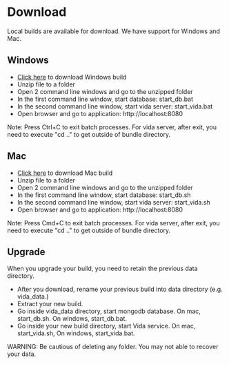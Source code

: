 # Download

Local builds are available for download. We have support for Windows and Mac.

## Windows

- <a href="https://s3-us-west-2.amazonaws.com/vida-public/windows/vida-windows-09-10-17.zip" target="_blank">Click here</a> to download Windows build
- Unzip file to a folder
- Open 2 command line windows and go to the unzipped folder
- In the first command line window, start database: start_db.bat
- In the second command line window, start vida server: start_vida.bat
- Open browser and go to application: http://localhost:8080

Note: Press Ctrl+C to exit batch processes. For vida server, after exit, you need to execute "cd .." to get outside of bundle directory.

## Mac

- <a href="https://s3-us-west-2.amazonaws.com/vida-public/mac/vida-mac-09-10-17.zip">Click here</a> to download Mac build
- Unzip file to a folder
- Open 2 command line windows and go to the unzipped folder
- In the first command line window, start database: start_db.sh
- In the second command line window, start vida server: start_vida.sh
- Open browser and go to application: http://localhost:8080

Note: Press Cmd+C to exit batch processes. For vida server, after exit, you need to execute "cd .." to get outside of bundle directory.

## Upgrade

When you upgrade your build, you need to retain the previous data directory.

- After you download, rename your previous build into data directory (e.g. vida_data.)
- Extract your new build.
- Go inside vida_data directory, start mongodb database. On mac, start_db.sh. On windows, start_db.bat.
- Go inside your new build directory, start Vida service. On mac, start_vida.sh, On windows, start_vida.bat.

WARNING: Be cautious of deleting any folder. You may not able to recover your data.